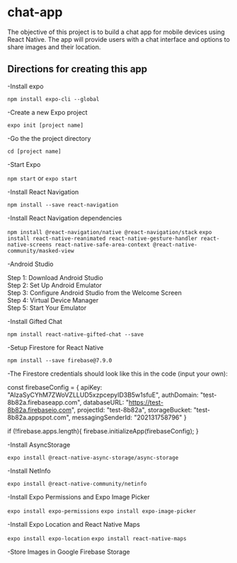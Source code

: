 # chat-app

The objective of this project is to build a chat app for mobile devices using React Native. The app will provide users with a chat interface and options to share images and their location.  

## Directions for creating this app

-Install expo

`npm install expo-cli --global`

-Create a new Expo project

`expo init [project name]`

-Go the the project directory

`cd [project name]`

-Start Expo

`npm start` or `expo start`

-Install React Navigation

`npm install --save react-navigation`

-Install React Navigation dependencies

`npm install @react-navigation/native @react-navigation/stack`
`expo install react-native-reanimated react-native-gesture-handler react-native-screens react-native-safe-area-context @react-native-community/masked-view`

-Android Studio

Step 1: Download Android Studio<br />
Step 2: Set Up Android Emulator<br />
Step 3: Configure Android Studio from the Welcome Screen<br />
Step 4: Virtual Device Manager<br />
Step 5: Start Your Emulator

-Install Gifted Chat

`npm install react-native-gifted-chat --save`

-Setup Firestore for React Native

`npm install --save firebase@7.9.0`

-The Firestore credentials should look like this in the code (input your own):

const firebaseConfig = {
    apiKey: "AIzaSyCYhM7ZWoVZLLUD5xzpcepyID3B5w1sfuE",
    authDomain: "test-8b82a.firebaseapp.com",
    databaseURL: "https://test-8b82a.firebaseio.com",
    projectId: "test-8b82a",
    storageBucket: "test-8b82a.appspot.com",
    messagingSenderId: "202131758796"
  }

if (!firebase.apps.length){
  firebase.initializeApp(firebaseConfig);
  }

-Install AsyncStorage

`expo install @react-native-async-storage/async-storage `

-Install NetInfo

`expo install @react-native-community/netinfo`

-Install Expo Permissions and Expo Image Picker

`expo install expo-permissions`
`expo install expo-image-picker`

-Install Expo Location and React Native Maps

`expo install expo-location`
`expo install react-native-maps`

-Store Images in Google Firebase Storage




















